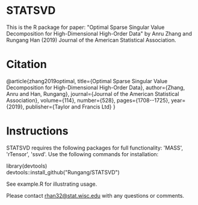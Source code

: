 # STATSVD
This is the R package for paper: "Optimal Sparse Singular Value Decomposition for High-Dimensional High-Order Data" by Anru Zhang and Rungang Han (2019) Journal of the American Statistical Association. 

# Citation
@article{zhang2019optimal,
  title={Optimal Sparse Singular Value Decomposition for High-Dimensional High-Order Data},
  author={Zhang, Anru and Han, Rungang},
  journal={Journal of the American Statistical Association},
  volume={114},
  number={528},
  pages={1708--1725},
  year={2019},
  publisher={Taylor and Francis Ltd}
}

# Instructions
STATSVD requires the following packages for full functionality: 'MASS', 'rTensor', 'ssvd'. Use the following commands for installation:

library(devtools)  
devtools::install_github("Rungang/STATSVD")

See example.R for illustrating usage.

Please contact rhan32@stat.wisc.edu with any questions or comments.

